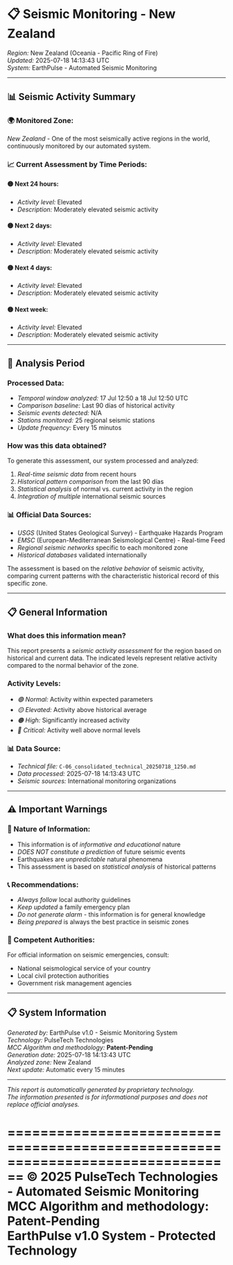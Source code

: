 # 📋 Seismic Monitoring - New Zealand

*Region:* New Zealand (Oceania - Pacific Ring of Fire)  
*Updated:* 2025-07-18 14:13:43 UTC  
*System:* EarthPulse - Automated Seismic Monitoring  

---

## 📊 Seismic Activity Summary

### 🌍 Monitored Zone:
*New Zealand* - One of the most seismically active regions in the world, continuously monitored by our automated system.

### 📈 Current Assessment by Time Periods:

#### 🟡 Next 24 hours:
- *Activity level:* Elevated
- *Description:* Moderately elevated seismic activity

#### 🟡 Next 2 days:
- *Activity level:* Elevated
- *Description:* Moderately elevated seismic activity

#### 🟡 Next 4 days:
- *Activity level:* Elevated
- *Description:* Moderately elevated seismic activity

#### 🟡 Next week:
- *Activity level:* Elevated
- *Description:* Moderately elevated seismic activity


---

## 📅 Analysis Period

### Processed Data:
- *Temporal window analyzed:* 17 Jul 12:50 a 18 Jul 12:50 UTC
- *Comparison baseline:* Last 90 días of historical activity
- *Seismic events detected:* N/A
- *Stations monitored:* 25 regional seismic stations
- *Update frequency:* Every 15 minutos

### How was this data obtained?
To generate this assessment, our system processed and analyzed:

1. *Real-time seismic data* from recent hours
2. *Historical pattern comparison* from the last 90 días
3. *Statistical analysis* of normal vs. current activity in the region
4. *Integration of multiple* international seismic sources

### 📊 Official Data Sources:
- *USGS* (United States Geological Survey) - Earthquake Hazards Program
- *EMSC* (European-Mediterranean Seismological Centre) - Real-time Feed
- *Regional seismic networks* specific to each monitored zone
- *Historical databases* validated internationally

The assessment is based on the *relative behavior* of seismic activity, 
comparing current patterns with the characteristic historical record of this specific zone.



---

## 📋 General Information

### What does this information mean?
This report presents a *seismic activity assessment* for the region based on historical and current data. The indicated levels represent relative activity compared to the normal behavior of the zone.

### Activity Levels:
- *🟢 Normal:* Activity within expected parameters
- *🟡 Elevated:* Activity above historical average  
- *🟠 High:* Significantly increased activity
- *🔴 Critical:* Activity well above normal levels

### 📊 Data Source:
- *Technical file:* `C-06_consolidated_technical_20250718_1250.md`
- *Data processed:* 2025-07-18 14:13:43 UTC
- *Seismic sources:* International monitoring organizations

---

## ⚠️ Important Warnings

### 🚨 Nature of Information:
- This information is of *informative and educational* nature
- *DOES NOT constitute a prediction* of future seismic events
- Earthquakes are *unpredictable* natural phenomena
- This assessment is based on *statistical analysis* of historical patterns

### 📞 Recommendations:
- *Always follow* local authority guidelines
- *Keep updated* a family emergency plan  
- *Do not generate alarm* - this information is for general knowledge
- *Being prepared* is always the best practice in seismic zones

### 🏢 Competent Authorities:
For official information on seismic emergencies, consult:
- National seismological service of your country
- Local civil protection authorities
- Government risk management agencies

---

## 📋 System Information

*Generated by:* EarthPulse v1.0 - Seismic Monitoring System  
*Technology:* PulseTech Technologies  
*MCC Algorithm and methodology:* **Patent-Pending**  
*Generation date:* 2025-07-18 14:13:43 UTC  
*Analyzed zone:* New Zealand  
*Next update:* Automatic every 15 minutes  

---

*This report is automatically generated by proprietary technology.*  
*The information presented is for informational purposes and does not replace official analyses.*

================================================================================
**© 2025 PulseTech Technologies - Automated Seismic Monitoring**  
**MCC Algorithm and methodology: Patent-Pending**  
**EarthPulse v1.0 System - Protected Technology**
================================================================================
